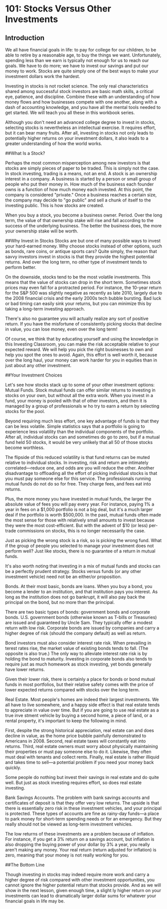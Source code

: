 # 101: Stocks Versus Other Investments
## Introduction
We all have financial goals in life: to pay for college for our children, to be able to retire by a
reasonable age, to buy the things we want. Unfortunately, spending less than we earn is typically
not enough for us to reach our goals. We have to do more; we have to invest our savings and put
our money to work. Stocks are quite simply one of the best ways to make your investment dollars
work the hardest.

Investing in stocks is not rocket science. The only real characteristics shared among successful
stock investors are basic math skills, a critical eye, patience, and discipline. Combine these with
an understanding of how money flows and how businesses compete with one another, along
with a dash of accounting knowledge, and you have all the mental tools needed to get started.
We will teach you all these in this workbook series.

Although you don't need an advanced college degree to invest in stocks, selecting stocks is
nevertheless an intellectual exercise. It requires effort, but it can bear many fruits. After all,
investing in stocks not only leads to potentially higher returns on your investment dollars, it also
leads to a greater understanding of how the world works.

##What Is a Stock?

Perhaps the most common misperception among new investors is that stocks are simply pieces of
paper to be traded. This is simply not the case. In stock investing, trading is a means, not an end.
A stock is an ownership interest in a company. A business is started by a person or small group of
people who put their money in. How much of the business each founder owns is a function of
how much money each invested. At this point, the company is considered "private." Once a
business reaches a certain size, the company may decide to "go public" and sell a chunk of itself
to the investing public. This is how stocks are created.

When you buy a stock, you become a business owner. Period. Over the long term, the value of
that ownership stake will rise and fall according to the success of the underlying business. The
better the business does, the more your ownership stake will be worth.

##Why Invest in Stocks
Stocks are but one of many possible ways to invest your hard-earned money. Why choose stocks
instead of other options, such as bonds, rare coins, or antique sports cars? Quite simply, the
reason that savvy investors invest in stocks is that they provide the highest potential returns. And
over the long term, no other type of investment tends to perform better.

On the downside, stocks tend to be the most volatile investments. This means that the value of
stocks can drop in the short term. Sometimes stock prices may even fall for a protracted period.
For instance, the 10-year return for the S&P 500 was slightly negative as recently as late 2010,
largely due to the 2008 financial crisis and the early 2000s tech bubble bursting. Bad luck or bad
timing can easily sink your returns, but you can minimize this by taking a long-term investing
approach.

There's also no guarantee you will actually realize any sort of positive return. If you have the
misfortune of consistently picking stocks that decline in value, you can lose money, even over the
long term!

Of course, we think that by educating yourself and using the knowledge in this Investing
Classroom, you can make the risk acceptable relative to your expected reward. We will help you
pick the right businesses to own and help you spot the ones to avoid. Again, this effort is well
worth it, because over the long haul, your money can work harder for you in equities than in just
about any other investment.

##Your Investment Choices

Let's see how stocks stack up to some of your other investment options:
Mutual Funds. Stock mutual funds can offer similar returns to investing in stocks on your
own, but without all the extra work. When you invest in a fund, your money is pooled
with that of other investors, and then it is managed by a group of professionals w ho try
to earn a return by selecting stocks for the pool.

Beyond requiring much less effort, one key advantage of funds is that they can be less
volatile. Simple statistics says that a portfolio is going to experience less volatility than
the individual components of the portfolio. After all, individual stocks can and
sometimes do go to zero, but if a mutual fund held 50 stocks, it would be very unlikely
that all 50 of those stocks become worthless.

The flipside of this reduced volatility is that fund returns can be muted relative to
individual stocks. In investing, risk and return are intimately correlated—reduce one,
and odds are you will reduce the other. Another disadvantage to offloading all the effort
of picking individual stocks is that you must pay someone else for this service. The
professionals running mutual funds do not do so for free. They charge fees, and fees eat
into returns.

Plus, the more money you have invested in mutual funds, the larger the absolute value
of fees you will pay every year. For instance, paying 1% a year in fees on a $1,000
portfolio is not a big deal, but it's a much larger deal if the portfolio is worth $500,000. In
the past, mutual funds often made the most sense for those with relatively small
amounts to invest because they were the most cost-efficient. But with the advent of $10
(or less) per-trade commissions on stocks, this is no longer necessarily the case.

Just as picking the wrong stock is a risk, so is picking the wrong fund. What if the group
of people you selected to manage your investment does not perform well? Just like
stocks, there is no guarantee of a return in mutual funds.

It's also worth noting that investing in a mix of mutual funds and stocks can be a
perfectly prudent strategy. Stocks versus funds (or any other investment vehicle) need
not be an either/or proposition.

Bonds. At their most basic, bonds are loans. When you buy a bond, you become a lender
to an institution, and that institution pays you interest. As long as the institution does
not go bankrupt, it will also pay back the principal on the bond, but no more than the
principal.

There are two basic types of bonds: government bonds and corporate bonds. U.S.
government bonds (otherwise known as T-bills or Treasuries) are issued and guaranteed
by Uncle Sam. They typically offer a modest return with low risk. Corporate bonds are
issued by companies and carry a higher degree of risk (should the company default) as
well as return.

Bond investors must also consider interest rate risk. When prevailing in terest rates rise,
the market value of existing bonds tends to fall. (The opposite is also true.) The only way
to alleviate interest rate risk is by holding the bond to maturity. Investing in corporate
bonds also tends to require just as much homework as stock investing, yet bonds
generally have lower returns.

Given their lower risk, there is certainly a place for bonds or bond mutual funds in most
portfolios, but their relative safety comes with the price of lower expected returns
compared with stocks over the long term.

Real Estate. Most people's homes are indeed their largest investments. We all have to
live somewhere, and a happy side effect is that real estate tends to appreciate in value
over time. But if you are going to use real estate as a true inve stment vehicle by buying a
second home, a piece of land, or a rental property, it's important to keep the following
in mind.

First, despite the strong historical appreciation, real estate can and does decline in
value, as the home price bubble painfully demonstrated to Americans in 2008. Second,
real estate taxes will constantly eat into returns. Third, real estate owners must worry
about physically maintaining their properties or must pay someone else to do it. Likewise,
they often must deal with tenants and collect rents. Finally, real estate is rather illiquid
and takes time to sell—a potential problem if you need your money back quickly.

Some people do nothing but invest their savings in real estate and do quite well. But just
as stock investing requires effort, so does real estate investing.

Bank Savings Accounts. The problem with bank savings accounts and certificates of
deposit is that they offer very low returns. The upside is that there is essentially zero
risk in these investment vehicles, and your principal is protected. These types of
accounts are fine as rainy-day funds—a place to park money for short-term spending
needs or for an emergency. But they really should not be viewed as long-term
investment vehicles.

The low returns of these investments are a problem because of inflation. For instance, if
you get a 3% return on a savings account, but inflation is also dropping the buying power
of your dollar by 3% a year, you really aren't making any money. Your real return (return
adjusted for inflation) is zero, meaning that your money is not really working for you.

##The Bottom Line

Though investing in stocks may indeed require more work and carry a higher degree of
risk compared with other investment opportunities, you cannot ignore the higher
potential return that stocks provide. And as we will show in the next lesson, given
enough time, a slight ly higher return on your investments can lead to dramatically larger
dollar sums for whatever your financial goals in life may be.